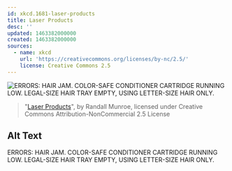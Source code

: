 ```yaml
---
id: xkcd.1681-laser-products
title: Laser Products
desc: ''
updated: 1463382000000
created: 1463382000000
sources:
  - name: xkcd
    url: 'https://creativecommons.org/licenses/by-nc/2.5/'
    license: Creative Commons 2.5
---
```

![ERRORS: HAIR JAM. COLOR-SAFE CONDITIONER CARTRIDGE RUNNING LOW. LEGAL-SIZE HAIR TRAY EMPTY, USING LETTER-SIZE HAIR ONLY.](https://imgs.xkcd.com/comics/laser_products.png)
> "[Laser Products](https://xkcd.com/1681/)", by Randall Munroe, licensed under Creative Commons Attribution-NonCommercial 2.5 License

## Alt Text
ERRORS: HAIR JAM. COLOR-SAFE CONDITIONER CARTRIDGE RUNNING LOW. LEGAL-SIZE HAIR TRAY EMPTY, USING LETTER-SIZE HAIR ONLY.
